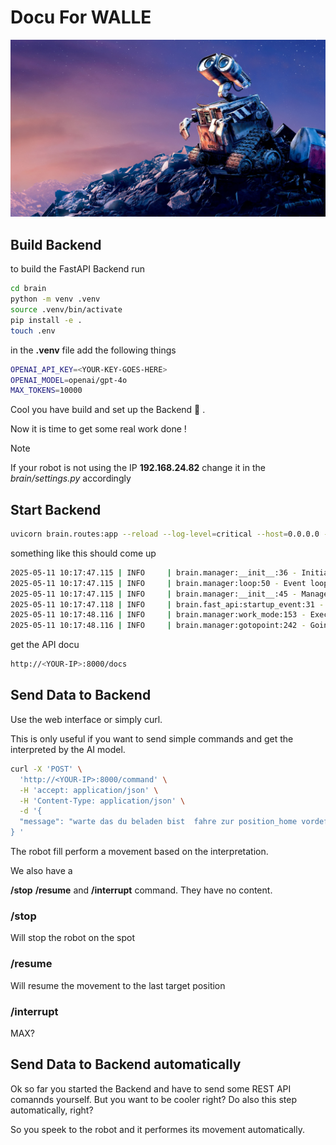 #  Docu For WALLE

![alt text](img/WALL_E.jpg)

## Build Backend

to build the FastAPI Backend run

```bash
cd brain
python -m venv .venv
source .venv/bin/activate
pip install -e .
touch .env
```

in the **.venv** file add the following things

```bash
OPENAI_API_KEY=<YOUR-KEY-GOES-HERE>
OPENAI_MODEL=openai/gpt-4o
MAX_TOKENS=10000
```

Cool you have build and set up the Backend 🚀 .

Now it is time to get some real work done !

> [!NOTE]  
> If your robot is not using the IP **192.168.24.82** change it in the *brain/settings.py* accordingly

## Start Backend

```bash
uvicorn brain.routes:app --reload --log-level=critical --host=0.0.0.0 --reload
```

something like this should come up 

```bash
2025-05-11 10:17:47.115 | INFO     | brain.manager:__init__:36 - Initializing Manager
2025-05-11 10:17:47.115 | INFO     | brain.manager:loop:50 - Event loop started
2025-05-11 10:17:47.115 | INFO     | brain.manager:__init__:45 - Manager daemon thread started
2025-05-11 10:17:47.118 | INFO     | brain.fast_api:startup_event:31 - 🚀 FastAPI app is starting up...
2025-05-11 10:17:48.116 | INFO     | brain.manager:work_mode:153 - Executing work_mode
2025-05-11 10:17:48.116 | INFO     | brain.manager:gotopoint:242 - Going to point: position_shelf (type: predefined)
```

get the API docu 

```bash
http://<YOUR-IP>:8000/docs
```

## Send Data to Backend

Use the web interface or simply curl.

This is only useful if you want to send simple commands and get the interpreted by the AI model.

```bash
curl -X 'POST' \
  'http://<YOUR-IP>:8000/command' \
  -H 'accept: application/json' \
  -H 'Content-Type: application/json' \
  -d '{
  "message": "warte das du beladen bist  fahre zur position_home vordefinierten"
} '
```

The robot fill perform a movement based on the interpretation.

We also have a 

**/stop** **/resume** and **/interrupt** command. They have no content.

### /stop 

Will stop the robot on the spot

### /resume

Will resume the movement to the last target position

### /interrupt

MAX?

## Send Data to Backend automatically

Ok so far you started the Backend and have to send some REST API comannds yourself. But you want to be cooler right? Do also this step automatically, right?

So you speek to the robot and it performes its movement automatically.
